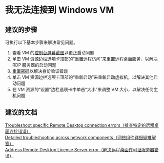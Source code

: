 
<properties 
    pageTitle="I can't connect to my Windows VM"
    description="我无法连接到 Windows VM "
    service="microsoft.classiccompute"
    resource="virtualmachines"
    authors="kasparks"
    displayOrder="1"
    selfHelpType="resource"
    supportTopicIds="32411835"
    resourceTags="windows, WindowsSQL"
    productPesIds="14749"
    cloudEnvironments="public"
 />
    

# 我无法连接到 Windows VM

## **建议的步骤**

可执行以下基本步骤来解决常见问题。

1. 查看 VM 的[控制台屏幕截图](data-blade:Microsoft_Azure_Classic_Compute.VirtualMachineSerialConsoleLogBlade)以更正启动问题
2. 单击 VM 资源边栏选项卡顶部的“重置远程访问”来重置远程桌面服务，以解决 RDP 服务器的启动问题
3. [重置密码](data-blade:Microsoft_Azure_Classic_Compute.PasswordResetBlade)以解决身份验证错误
4. 单击 VM 资源边栏选项卡顶部的“重新启动”来重新启动虚拟机，以解决其他启动问题
5. 在 VM 资源的“设置”边栏选项卡中单击“大小”来调整 VM 大小，以解决任何主机问题

## **建议的文档**
[Troubleshoot specific Remote Desktop connection errors（排查特定的远程桌面连接错误）](https://docs.azure.cn/zh-cn/virtual-machines/windows/troubleshoot-rdp-connection#troubleshoot-specific-remote-desktop-connection-errors) <br>
[Detailed troubleshooting across network components（网络组件详细疑难解答）](https://docs.azure.cn/zh-cn/virtual-machines/windows/detailed-troubleshoot-rdp/) <br>
[Address Remote Desktop License Server error（解决远程桌面许可证服务器错误）](https://docs.azure.cn/zh-cn/virtual-machines/windows/troubleshoot-specific-rdp-errors#rdplicense) 



<!--HONumber=Jul16_HO3-->


